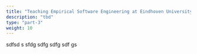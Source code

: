 ```yaml
---
title: "Teaching Empirical Software Engineering at Eindhoven University of Technology"
description: "tbd"
type: "part-3"
weight: 10
---
```

sdfsd s sfdg sdfg sdfg sdf gs
